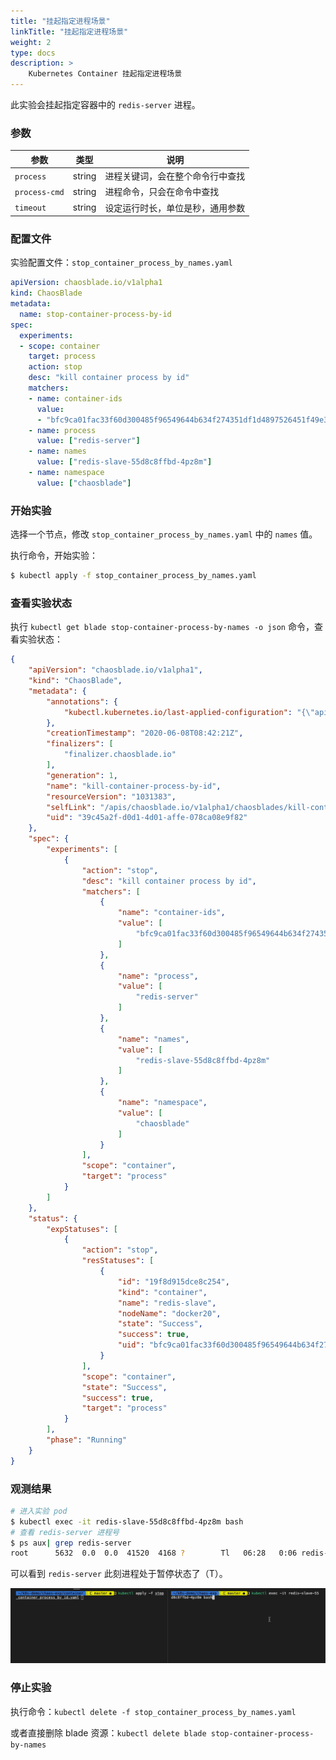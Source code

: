 ```yaml
---
title: "挂起指定进程场景"
linkTitle: "挂起指定进程场景"
weight: 2
type: docs
description: > 
    Kubernetes Container 挂起指定进程场景
---
```

此实验会挂起指定容器中的 `redis-server` 进程。

### 参数

| 参数 | 类型 | 说明 |
| --- | --- | --- |
| `process` | string | 进程关键词，会在整个命令行中查找 |
| `process-cmd` | string | 进程命令，只会在命令中查找 |
| `timeout` | string | 设定运行时长，单位是秒，通用参数|

### 配置文件

实验配置文件：`stop_container_process_by_names.yaml`

```yaml
apiVersion: chaosblade.io/v1alpha1
kind: ChaosBlade
metadata:
  name: stop-container-process-by-id
spec:
  experiments:
  - scope: container
    target: process
    action: stop
    desc: "kill container process by id"
    matchers:
    - name: container-ids
      value:
      - "bfc9ca01fac33f60d300485f96549644b634f274351df1d4897526451f49e3fb"
    - name: process
      value: ["redis-server"]
    - name: names
      value: ["redis-slave-55d8c8ffbd-4pz8m"]
    - name: namespace
      value: ["chaosblade"]
```

### 开始实验

选择一个节点，修改 `stop_container_process_by_names.yaml` 中的 `names` 值。

执行命令，开始实验：

```bash
$ kubectl apply -f stop_container_process_by_names.yaml
```

### 查看实验状态

执行 `kubectl get blade stop-container-process-by-names -o json` 命令，查看实验状态：

```json
{
    "apiVersion": "chaosblade.io/v1alpha1",
    "kind": "ChaosBlade",
    "metadata": {
        "annotations": {
            "kubectl.kubernetes.io/last-applied-configuration": "{\"apiVersion\":\"chaosblade.io/v1alpha1\",\"kind\":\"ChaosBlade\",\"metadata\":{\"annotations\":{},\"name\":\"kill-container-process-by-id\"},\"spec\":{\"experiments\":[{\"action\":\"stop\",\"desc\":\"kill container process by id\",\"matchers\":[{\"name\":\"container-ids\",\"value\":[\"bfc9ca01fac33f60d300485f96549644b634f274351df1d4897526451f49e3fb\"]},{\"name\":\"process\",\"value\":[\"redis-server\"]},{\"name\":\"names\",\"value\":[\"redis-slave-55d8c8ffbd-4pz8m\"]},{\"name\":\"namespace\",\"value\":[\"chaosblade\"]}],\"scope\":\"container\",\"target\":\"process\"}]}}\n"
        },
        "creationTimestamp": "2020-06-08T08:42:21Z",
        "finalizers": [
            "finalizer.chaosblade.io"
        ],
        "generation": 1,
        "name": "kill-container-process-by-id",
        "resourceVersion": "1031383",
        "selfLink": "/apis/chaosblade.io/v1alpha1/chaosblades/kill-container-process-by-id",
        "uid": "39c45a2f-d0d1-4d01-affe-078ca08e9f82"
    },
    "spec": {
        "experiments": [
            {
                "action": "stop",
                "desc": "kill container process by id",
                "matchers": [
                    {
                        "name": "container-ids",
                        "value": [
                            "bfc9ca01fac33f60d300485f96549644b634f274351df1d4897526451f49e3fb"
                        ]
                    },
                    {
                        "name": "process",
                        "value": [
                            "redis-server"
                        ]
                    },
                    {
                        "name": "names",
                        "value": [
                            "redis-slave-55d8c8ffbd-4pz8m"
                        ]
                    },
                    {
                        "name": "namespace",
                        "value": [
                            "chaosblade"
                        ]
                    }
                ],
                "scope": "container",
                "target": "process"
            }
        ]
    },
    "status": {
        "expStatuses": [
            {
                "action": "stop",
                "resStatuses": [
                    {
                        "id": "19f8d915dce8c254",
                        "kind": "container",
                        "name": "redis-slave",
                        "nodeName": "docker20",
                        "state": "Success",
                        "success": true,
                        "uid": "bfc9ca01fac33f60d300485f96549644b634f274351df1d4897526451f49e3fb"
                    }
                ],
                "scope": "container",
                "state": "Success",
                "success": true,
                "target": "process"
            }
        ],
        "phase": "Running"
    }
}
```

### 观测结果

```bash
# 进入实验 pod
$ kubectl exec -it redis-slave-55d8c8ffbd-4pz8m bash
# 查看 redis-server 进程号
$ ps aux| grep redis-server
root      5632  0.0  0.0  41520  4168 ?        Tl   06:28   0:06 redis-server *:6379
```

可以看到 `redis-server` 此刻进程处于暂停状态了（T）。

![kill-container-process](https://github.com/sunny0826/chaosblade-operator-experiment/raw/master/static/stop-container-process.gif)

### 停止实验

执行命令：`kubectl delete -f stop_container_process_by_names.yaml`

或者直接删除 blade 资源：`kubectl delete blade stop-container-process-by-names`
